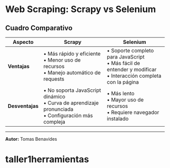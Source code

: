 # Web Scraping: Scrapy vs Selenium

## Cuadro Comparativo

| Aspecto | Scrapy | Selenium |
|---------|---------|----------|
| **Ventajas** | • Más rápido y eficiente<br>• Menor uso de recursos<br>• Manejo automático de requests | • Soporte completo para JavaScript<br>• Más fácil de entender y modificar<br>• Interacción completa con la página |
| **Desventajas** | • No soporta JavaScript dinámico<br>• Curva de aprendizaje pronunciada<br>• Configuración más compleja | • Más lento<br>• Mayor uso de recursos<br>• Requiere navegador instalado |

---

**Autor:** Tomas Benavides
# taller1herramientas
